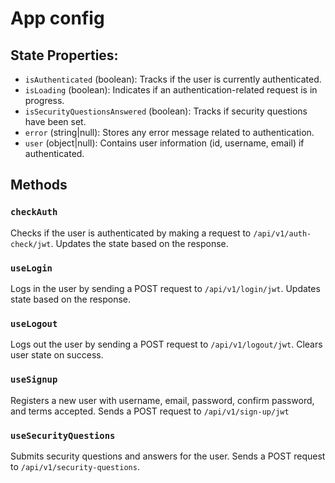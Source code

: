 # App config

## State Properties:

- `isAuthenticated` (boolean): Tracks if the user is currently authenticated.
- `isLoading` (boolean): Indicates if an authentication-related request is in progress.
- `isSecurityQuestionsAnswered` (boolean): Tracks if security questions have been set.
- `error` (string|null): Stores any error message related to authentication.
- `user` (object|null): Contains user information (id, username, email) if authenticated.

## Methods

### `checkAuth`

Checks if the user is authenticated by making a request to `/api/v1/auth-check/jwt`. Updates the state based on the response.

### `useLogin`

Logs in the user by sending a POST request to `/api/v1/login/jwt`. Updates state based on the response.

### `useLogout`

Logs out the user by sending a POST request to `/api/v1/logout/jwt`. Clears user state on success.

### `useSignup`

Registers a new user with username, email, password, confirm password, and terms accepted. Sends a POST request to `/api/v1/sign-up/jwt`

### `useSecurityQuestions`

Submits security questions and answers for the user. Sends a POST request to `/api/v1/security-questions`.
